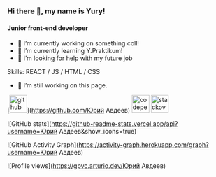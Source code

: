 ### Hi there 👋, my name is Yury!
#### Junior front-end developer
- 🔭 I’m currently working on something coll!
- 🌱 I’m currently learning Y.Praktikum!
- 🤔 I’m looking for help with my future job

Skills: REACT / JS / HTML / CSS

- 🔭 I’m still working on this page. 


[<img src='https://cdn.jsdelivr.net/npm/simple-icons@3.0.1/icons/github.svg' alt='github' height='40'>](https://github.com/Юрий Авдеев)  [<img src='https://cdn.jsdelivr.net/npm/simple-icons@3.0.1/icons/codepen.svg' alt='codepen' height='40'>](https://codepen.io/https://codepen.io/avdeiev)  [<img src='https://cdn.jsdelivr.net/npm/simple-icons@3.0.1/icons/stackoverflow.svg' alt='stackoverflow' height='40'>](https://stackoverflow.com/users/https://ru.stackoverflow.com/users/459475/yury-avdeev)  

![GitHub stats](https://github-readme-stats.vercel.app/api?username=Юрий Авдеев&show_icons=true)  

![GitHub Activity Graph](https://activity-graph.herokuapp.com/graph?username=Юрий Авдеев)  

![Profile views](https://gpvc.arturio.dev/Юрий Авдеев)  